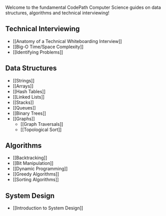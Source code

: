 Welcome to the fundamental CodePath Computer Science guides on data structures, algorithms and technical interviewing!

## Technical Interviewing

 * [[Anatomy of a Technical Whiteboarding Interview]]
 * [[Big-O Time/Space Complexity]]
 * [[Identifying Problems]]

## Data Structures

 * [[Strings]]
 * [[Arrays]]
 * [[Hash Tables]]
 * [[Linked Lists]]
 * [[Stacks]]
 * [[Queues]]
 * [[Binary Trees]]
 * [[Graphs]]
   * [[Graph Traversals]]
   * [[Topological Sort]]

## Algorithms

 * [[Backtracking]]
 * [[Bit Manipulation]]
 * [[Dynamic Programming]]
 * [[Greedy Algorithms]]
 * [[Sorting Algorithms]]

## System Design

 * [[Introduction to System Design]]